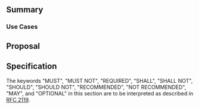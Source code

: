 ## Summary

<!-- Describe the proposed feature in a few sentences; the more detail, the better, but generally one or two sentences are sufficient if you provide a well laid-out use case -->

### Use Cases

<!-- At least one specific use case needs to be provided. This should be described in as much detail as possible, making the outer constraints clear, so that others know where you're coming from -->

## Proposal

<!-- If available, provide a proposal for an implementation. This should not be very detailed and just a rough sketch. -->

## Specification

The keywords "MUST", "MUST NOT", "REQUIRED", "SHALL", "SHALL NOT", "SHOULD", "SHOULD NOT", "RECOMMENDED", "NOT RECOMMENDED", "MAY", and "OPTIONAL" in this section are to be interpreted as described in [RFC 2119](https://datatracker.ietf.org/doc/html/rfc2119).

<!-- OPTIONAL: Write a proposed specification either as full text or a bullet points. -->
